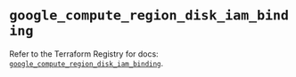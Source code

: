 # `google_compute_region_disk_iam_binding`

Refer to the Terraform Registry for docs: [`google_compute_region_disk_iam_binding`](https://registry.terraform.io/providers/hashicorp/google-beta/5.28.0/docs/resources/google_compute_region_disk_iam_binding).
